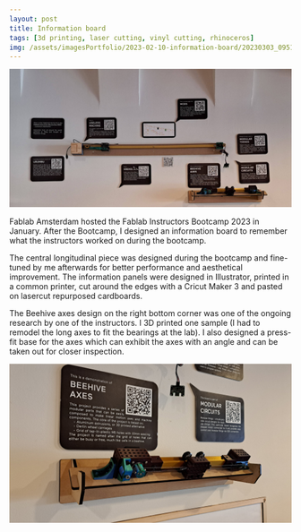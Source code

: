 ```yaml
---
layout: post
title: Information board
tags: [3d printing, laser cutting, vinyl cutting, rhinoceros]
img: /assets/imagesPortfolio/2023-02-10-information-board/20230303_095155.jpg
---
```


![wide](/assets/imagesPortfolio/2023-02-10-information-board/20230303_095155_wide.jpg)

Fablab Amsterdam hosted the Fablab Instructors Bootcamp 2023 in January. After the Bootcamp, I designed an information board to remember what the instructors worked on during the bootcamp.

The central longitudinal piece was designed during the bootcamp and fine-tuned by me afterwards for better performance and aesthetical improvement. The information panels were designed in Illustrator, printed in a common printer, cut around the edges with a Cricut Maker 3 and pasted on lasercut repurposed cardboards.

The Beehive axes design on the right bottom corner was one of the ongoing research by one of the instructors. I 3D printed one sample (I had to remodel the long axes to fit the bearings at the lab). I also designed a press-fit base for the axes which can exhibit the axes with an angle and can be taken out for closer inspection.

![closeup](/assets/imagesPortfolio/2023-02-10-information-board/20230228_160743.jpg)